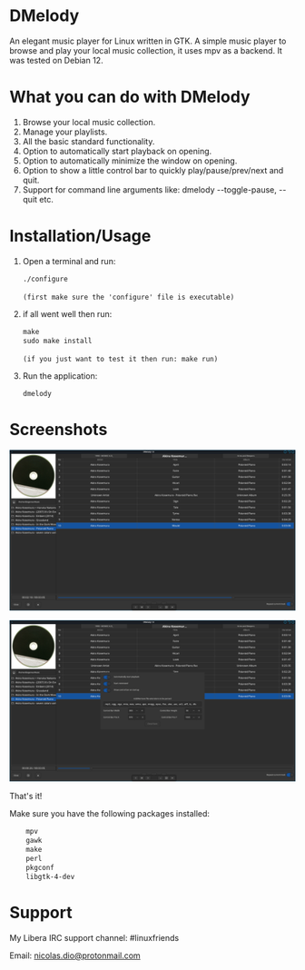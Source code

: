 # DMelody
An elegant music player for Linux written in GTK.
A simple music player to browse and play your local music collection, it uses mpv as a backend.
It was tested on Debian 12.

# What you can do with DMelody
   1. Browse your local music collection.
   2. Manage your playlists.
   3. All the basic standard functionality.
   4. Option to automatically start playback on opening.
   5. Option to automatically minimize the window on opening.
   6. Option to show a little control bar to quickly play/pause/prev/next and quit.
   7. Support for command line arguments like: dmelody --toggle-pause, --quit etc.

# Installation/Usage
  1. Open a terminal and run:

		 ./configure
		 
		 (first make sure the 'configure' file is executable)

  2. if all went well then run:

		 make
		 sudo make install
		 
		 (if you just want to test it then run: make run)
		
  4. Run the application:
  
		 dmelody

# Screenshots

![Alt text](https://github.com/DiogenesN/dmelody/blob/main/dmelody.png)
 
![Alt text](https://github.com/DiogenesN/dmelody/blob/main/dmelody-settings.png)

That's it!

 Make sure you have the following packages installed:

		mpv
		gawk
		make
		perl
		pkgconf
		libgtk-4-dev

# Support

   My Libera IRC support channel: #linuxfriends
   
   Email: nicolas.dio@protonmail.com

